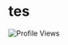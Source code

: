 # tes

![Profile Views](https://komarev.com/ghpvc/?username=Mr-XsZ1&label=Profile+Views&style=flat-square&color=blue)

